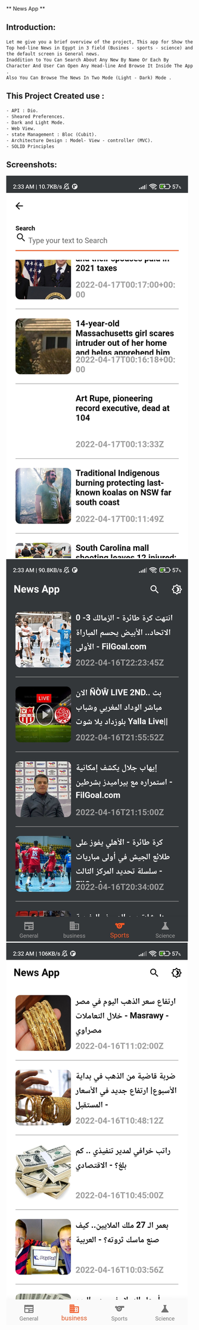 ** News App  **

## Introduction:

    Let me give you a brief overview of the project, This app for Show the Top hed-line News in Egypt in 3 field (Busines - sports - science) and the default screen is General news.
    Inaddition to You Can Search About Any New By Name Or Each By Character And User Can Open Any Head-line And Browse It Inside The App .
    Also You Can Browse The News In Two Mode (Light - Dark) Mode .


## This Project Created use :
    - API : Dio.
    - Sheared Preferences.
    - Dark and Light Mode.
    - Web View.
    - state Management : Bloc (Cubit).
    - Architecture Design : Model- View - controller (MVC).
    - SOLID Principles

## Screenshots:

![1](screenshoot/IMG_20220417_023427.jpg)
![2](screenshoot/IMG_20220417_023452.jpg)
![3](screenshoot/IMG_20220417_023508.jpg)
